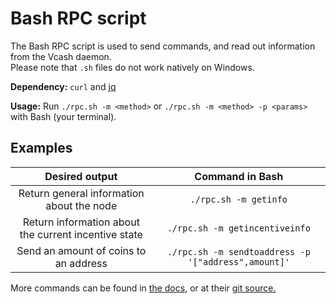 # Bash RPC script
The Bash RPC script is used to send commands, and read out information from the Vcash daemon.  
Please note that `.sh` files do not work natively on Windows.

**Dependency:** `curl` and [jq](https://stedolan.github.io/jq/)

**Usage:** Run `./rpc.sh -m <method>` or `./rpc.sh -m <method> -p <params>` with Bash (your terminal).

## Examples
Desired output|Command in Bash
:---:|:---:
Return general information about the node|`./rpc.sh -m getinfo`
Return information about the current incentive state|`./rpc.sh -m getincentiveinfo`
Send an amount of coins to an address|`./rpc.sh -m sendtoaddress -p '["address",amount]'`

More commands can be found in [the docs](https://docs.vcash.info/), or at their [git source.](https://github.com/openvcash/docs.vcash.info)
